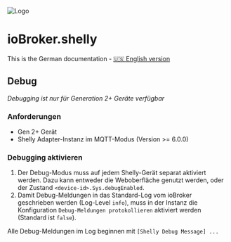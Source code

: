 ![Logo](../../admin/shelly.png)

# ioBroker.shelly

This is the German documentation - [🇺🇸 English version](../en/debug.md)

## Debug

*Debugging ist nur für Generation 2+ Geräte verfügbar*

### Anforderungen

- Gen 2+ Gerät
- Shelly Adapter-Instanz im MQTT-Modus (Version >= 6.0.0)

### Debugging aktivieren

1. Der Debug-Modus muss auf jedem Shelly-Gerät separat aktiviert werden. Dazu kann entweder die Weboberfläche genutzt werden, oder der Zustand `<device-id>.Sys.debugEnabled`.
2. Damit Debug-Meldungen in das Standard-Log vom ioBroker geschrieben werden (Log-Level `info`), muss in der Instanz die Konfiguration `Debug-Meldungen protokollieren` aktiviert werden (Standard ist `false`).

Alle Debug-Meldungen im Log beginnen mit `[Shelly Debug Message] ...`
